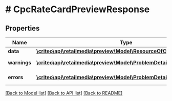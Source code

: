 # # CpcRateCardPreviewResponse

## Properties

Name | Type | Description | Notes
------------ | ------------- | ------------- | -------------
**data** | [**\criteo\api\retailmedia\preview\Model\ResourceOfCpcRateCardPreview**](ResourceOfCpcRateCardPreview.md) |  | [optional]
**warnings** | [**\criteo\api\retailmedia\preview\Model\ProblemDetails[]**](ProblemDetails.md) |  | [optional] [readonly]
**errors** | [**\criteo\api\retailmedia\preview\Model\ProblemDetails[]**](ProblemDetails.md) |  | [optional] [readonly]

[[Back to Model list]](../../README.md#models) [[Back to API list]](../../README.md#endpoints) [[Back to README]](../../README.md)
